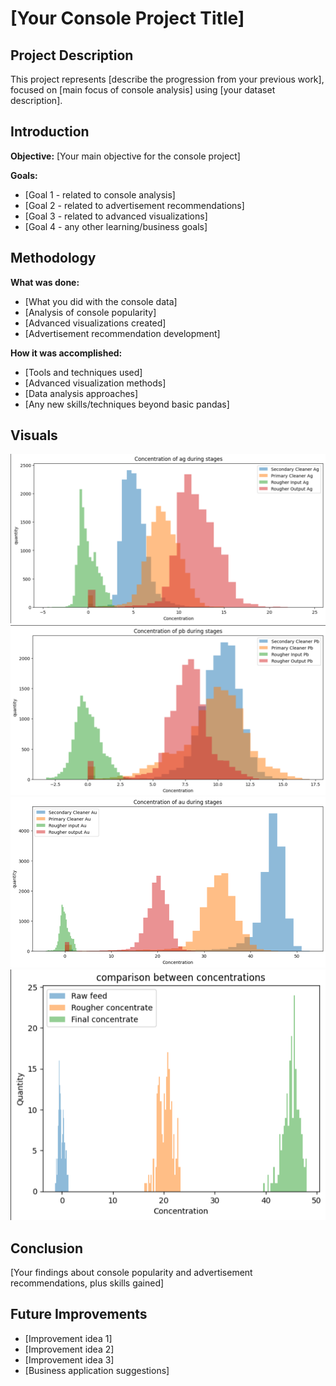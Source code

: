 # [Your Console Project Title]

## Project Description
This project represents [describe the progression from your previous work], focused on [main focus of console analysis] using [your dataset description].

## Introduction
**Objective:** [Your main objective for the console project]

**Goals:**
- [Goal 1 - related to console analysis]
- [Goal 2 - related to advertisement recommendations]
- [Goal 3 - related to advanced visualizations]
- [Goal 4 - any other learning/business goals]

## Methodology
**What was done:**
- [What you did with the console data]
- [Analysis of console popularity]
- [Advanced visualizations created]
- [Advertisement recommendation development]

**How it was accomplished:**
- [Tools and techniques used]
- [Advanced visualization methods]
- [Data analysis approaches]
- [Any new skills/techniques beyond basic pandas]

## Visuals
![AG Concentration](Screenshots/Screenshot_(51).PNG)
![PB Concentration](Screenshots/Screenshot_(52).PNG)
![AU Concentration](Screenshots/Screenshot_(53).PNG)
![Comparison](Screenshots/Screenshot_(54).PNG)

## Conclusion
[Your findings about console popularity and advertisement recommendations, plus skills gained]

## Future Improvements
- [Improvement idea 1]
- [Improvement idea 2]
- [Improvement idea 3]
- [Business application suggestions]
